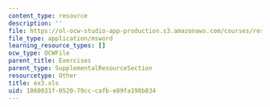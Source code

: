 ```yaml
---
content_type: resource
description: ''
file: https://ol-ocw-studio-app-production.s3.amazonaws.com/courses/res-14-001-abdul-latif-jameel-poverty-action-lab-executive-training-evaluating-social-programs-2009-spring-2009/1860031f052079cccafbe89fa198b834_ex3.xls
file_type: application/msword
learning_resource_types: []
ocw_type: OCWFile
parent_title: Exercises
parent_type: SupplementalResourceSection
resourcetype: Other
title: ex3.xls
uid: 1860031f-0520-79cc-cafb-e89fa198b834
---
```

